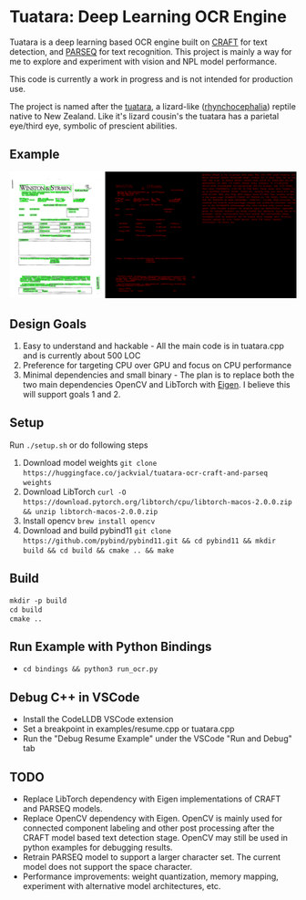 # Tuatara: Deep Learning OCR Engine

Tuatara is a deep learning based OCR engine built on [CRAFT](https://github.com/clovaai/CRAFT-pytorch) for text detection, and [PARSEQ](https://github.com/baudm/parseq) for text recognition. This project is mainly a way for me to explore and experiment with vision and NPL model performance.

This code is currently a work in progress and is not intended for production use.

The project is named after the [tuatara](https://en.wikipedia.org/wiki/Tuatara), a lizard-like ([rhynchocephalia](https://en.wikipedia.org/wiki/Rhynchocephalia)) reptile native to New Zealand. Like it's lizard cousin's the tuatara has a parietal eye/third eye, symbolic of prescient abilities.

## Example
![funsd_0001129658 annotated with OCR results](images/funsd_0001129658_annotated_with_ocr_results.png)

## Design Goals
1. Easy to understand and hackable - All the main code is in tuatara.cpp and is currently about 500 LOC
2. Preference for targeting CPU over GPU and focus on CPU performance
3. Minimal dependencies and small binary - The plan is to replace both the two main dependencies OpenCV and LibTorch with [Eigen](https://eigen.tuxfamily.org/index.php?title=Main_Page). I believe this will support goals 1 and 2.

## Setup
Run `./setup.sh` or do following steps
1. Download model weights `git clone https://huggingface.co/jackvial/tuatara-ocr-craft-and-parseq weights`
2. Download LibTorch `curl -O https://download.pytorch.org/libtorch/cpu/libtorch-macos-2.0.0.zip && unzip libtorch-macos-2.0.0.zip`
3. Install opencv `brew install opencv`
4. Download and build pybind11 `git clone https://github.com/pybind/pybind11.git && cd pybind11 && mkdir build && cd build && cmake .. && make`

## Build
```
mkdir -p build
cd build
cmake ..
```

## Run Example with Python Bindings
- `cd bindings && python3 run_ocr.py`

## Debug C++ in VSCode
- Install the CodeLLDB VSCode extension
- Set a breakpoint in examples/resume.cpp or tuatara.cpp
- Run the "Debug Resume Example" under the VSCode "Run and Debug" tab

## TODO
- Replace LibTorch dependency with Eigen implementations of CRAFT and PARSEQ models.
- Replace OpenCV dependency with Eigen. OpenCV is mainly used for connected component labeling and other post processing after the CRAFT model based text detection stage. OpenCV may still be used in python examples for debugging results.
- Retrain PARSEQ model to support a larger character set. The current model does not support the space character.
- Performance improvements: weight quantization, memory mapping, experiment with alternative model architectures, etc.